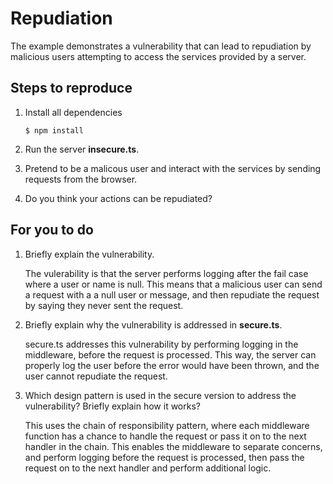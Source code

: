 # Repudiation

The example demonstrates a vulnerability that can lead to repudiation by malicious users attempting to access the services provided by a server.

## Steps to reproduce

1. Install all dependencies

    `$ npm install`

2. Run the server __insecure.ts__.

3. Pretend to be a malicous user and interact with the services by sending requests from the browser.

4. Do you think your actions can be repudiated?

## For you to do

1. Briefly explain the vulnerability.

    The vulerability is that the server performs logging after the fail case where a user or name is null. This means that a malicious user can send a request with a a null user or message, and then repudiate the request by saying they never sent the request.
2. Briefly explain why the vulnerability is addressed in __secure.ts__.

    secure.ts addresses this vulnerability by performing logging in the middleware, before the request is processed. This way, the server can properly log the user before the error would have been thrown, and the user cannot repudiate the request.
3. Which design pattern is used in the secure version to address the vulnerability? Briefly explain how it works?

    This uses the chain of responsibility pattern, where each middleware function has a chance to handle the request or pass it on to the next handler in the chain. This enables the middleware to separate concerns, and perform logging before the request is processed, then pass the request on to the next handler and perform additional logic.
